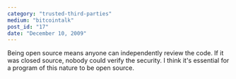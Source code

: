 ```yaml
---
category: "trusted-third-parties"
medium: "bitcointalk"
post_id: "17"
date: "December 10, 2009"
---
```

Being open source means anyone can independently review the code.  If it was closed source, nobody could verify the security.  I think it's essential for a program of this nature to be open source.